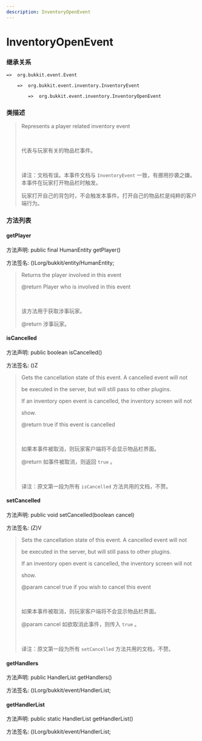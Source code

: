 ```yaml
---
description: InventoryOpenEvent
---
```


# InventoryOpenEvent

### 继承关系

    =>  org.bukkit.event.Event

        =>  org.bukkit.event.inventory.InventoryEvent

            =>  org.bukkit.event.inventory.InventoryOpenEvent

### 类描述

> Represents a player related inventory event
> 
> <br>
> 
> 代表与玩家有关的物品栏事件。
> 
> <br>
> 
> 译注：文档有误。本事件文档与 `InventoryEvent` 一致，有挪用抄袭之嫌。本事件在玩家打开物品栏时触发。
> 
> 玩家打开自己的背包时，不会触发本事件。打开自己的物品栏是纯粹的客户端行为。

### 方法列表

#### getPlayer

方法声明: public final HumanEntity getPlayer()

方法签名: ()Lorg/bukkit/entity/HumanEntity;

> Returns the player involved in this event
> 
> @return Player who is involved in this event
> 
> <br>
> 
> 该方法用于获取涉事玩家。
> 
> @return 涉事玩家。

#### isCancelled

方法声明: public boolean isCancelled()

方法签名: ()Z

> Gets the cancellation state of this event. A cancelled event will not
> 
> be executed in the server, but will still pass to other plugins.
> 
> If an inventory open event is cancelled, the inventory screen will not
> 
> show.
> 
> @return true if this event is cancelled
> 
> <br>
> 
> 如果本事件被取消，则玩家客户端将不会显示物品栏界面。
> 
> @return 如事件被取消，则返回 `true` 。
> 
> <br>
> 
> 译注：原文第一段为所有 `isCancelled` 方法共用的文档，不赘。

#### setCancelled

方法声明: public void setCancelled(boolean cancel)

方法签名: (Z)V

> Sets the cancellation state of this event. A cancelled event will not
> 
> be executed in the server, but will still pass to other plugins.
> 
> If an inventory open event is cancelled, the inventory screen will not
> 
> show.
> 
> @param cancel true if you wish to cancel this event
> 
> <br>
> 
> 如果本事件被取消，则玩家客户端将不会显示物品栏界面。
> 
> @param cancel 如欲取消此事件，则传入 `true` 。
> 
> <br>
> 
> 译注：原文第一段为所有 `setCancelled` 方法共用的文档，不赘。

#### getHandlers

方法声明: public HandlerList getHandlers()

方法签名: ()Lorg/bukkit/event/HandlerList;

#### getHandlerList

方法声明: public static HandlerList getHandlerList()

方法签名: ()Lorg/bukkit/event/HandlerList;